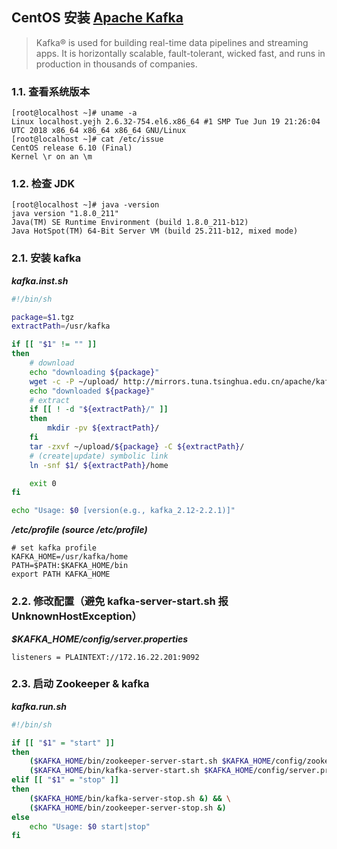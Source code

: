 ## CentOS 安装 [**Apache Kafka**](http://kafka.apache.org/)

> Kafka® is used for building real-time data pipelines and streaming apps. It is horizontally scalable, fault-tolerant, wicked fast, and runs in production in thousands of companies.

### 1.1. 查看系统版本
```
[root@localhost ~]# uname -a
Linux localhost.yejh 2.6.32-754.el6.x86_64 #1 SMP Tue Jun 19 21:26:04 UTC 2018 x86_64 x86_64 x86_64 GNU/Linux
[root@localhost ~]# cat /etc/issue
CentOS release 6.10 (Final)
Kernel \r on an \m

```

### 1.2. 检查 JDK
```
[root@localhost ~]# java -version
java version "1.8.0_211"
Java(TM) SE Runtime Environment (build 1.8.0_211-b12)
Java HotSpot(TM) 64-Bit Server VM (build 25.211-b12, mixed mode)
```

### 2.1. 安装 kafka
***kafka.inst.sh***
```sh
#!/bin/sh

package=$1.tgz
extractPath=/usr/kafka

if [[ "$1" != "" ]]
then
    # download
    echo "downloading ${package}"
    wget -c -P ~/upload/ http://mirrors.tuna.tsinghua.edu.cn/apache/kafka/${1##*-}/${package}
    echo "downloaded ${package}"
    # extract
    if [[ ! -d "${extractPath}/" ]]
    then
        mkdir -pv ${extractPath}/
    fi
    tar -zxvf ~/upload/${package} -C ${extractPath}/
    # (create|update) symbolic link
    ln -snf $1/ ${extractPath}/home

    exit 0
fi

echo "Usage: $0 [version(e.g., kafka_2.12-2.2.1)]"
```
***/etc/profile (source /etc/profile)***
```properties
# set kafka profile
KAFKA_HOME=/usr/kafka/home
PATH=$PATH:$KAFKA_HOME/bin
export PATH KAFKA_HOME
```

### 2.2. 修改配置（避免 kafka-server-start.sh 报 UnknownHostException）
***$KAFKA_HOME/config/server.properties***
```properties
listeners = PLAINTEXT://172.16.22.201:9092
```

### 2.3. 启动 Zookeeper & kafka
***kafka.run.sh***
```sh
#!/bin/sh

if [[ "$1" = "start" ]]
then
    ($KAFKA_HOME/bin/zookeeper-server-start.sh $KAFKA_HOME/config/zookeeper.properties &) && \
    ($KAFKA_HOME/bin/kafka-server-start.sh $KAFKA_HOME/config/server.properties &)
elif [[ "$1" = "stop" ]]
then
    ($KAFKA_HOME/bin/kafka-server-stop.sh &) && \
    ($KAFKA_HOME/bin/zookeeper-server-stop.sh &)
else
    echo "Usage: $0 start|stop"
fi
```